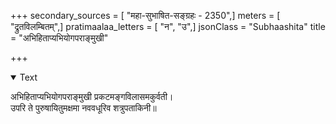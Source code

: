 +++
secondary_sources = [ "महा-सुभाषित-सङ्ग्रहः - 2350",]
meters = [ "द्रुतविलम्बितम्",]
pratimaalaa_letters = [ "न", "उ",]
jsonClass = "Subhaashita"
title = "अभिहिताप्यभियोगपराङ्मुखी"

+++

<details open><summary>Text</summary>

अभिहिताप्यभियोगपराङ्मुखी प्रकटमङ्गविलासमकुर्वती।  
उपरि ते पुरुषायितुमक्षमा नववधूरिव शत्रुपताकिनी॥
</details>
